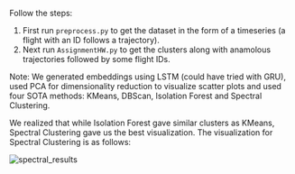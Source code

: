 Follow the steps:

1. First run `preprocess.py` to get the dataset in the form of a timeseries (a flight with an ID follows a trajectory).
2. Next run `AssignmentHW.py` to get the clusters along with anamolous trajectories followed by some flight IDs.

Note: We generated embeddings using LSTM (could have tried with GRU), used PCA for dimensionality reduction to visualize scatter plots and used four SOTA methods: KMeans, DBScan, Isolation Forest and Spectral Clustering.

We realized that while Isolation Forest gave similar clusters as KMeans, Spectral Clustering gave us the best visualization. The visualization for Spectral Clustering is as follows:

![spectral_results](https://github.com/rohit-kapoor/Honeywell_hackathon/assets/40568172/ebb4e575-c380-4c70-af58-cd7902cdbe86)

